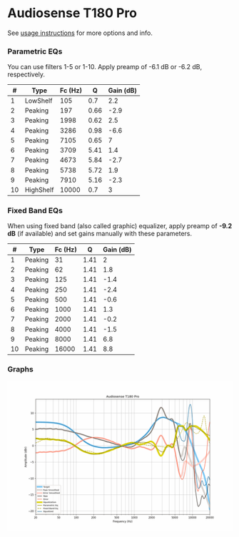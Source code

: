 # Audiosense T180 Pro
See [usage instructions](https://github.com/jaakkopasanen/AutoEq#usage) for more options and info.

### Parametric EQs
You can use filters 1-5 or 1-10. Apply preamp of -6.1 dB or -6.2 dB, respectively.

|   # | Type      |   Fc (Hz) |    Q |   Gain (dB) |
|-----|-----------|-----------|------|-------------|
|   1 | LowShelf  |       105 | 0.7  |         2.2 |
|   2 | Peaking   |       197 | 0.66 |        -2.9 |
|   3 | Peaking   |      1998 | 0.62 |         2.5 |
|   4 | Peaking   |      3286 | 0.98 |        -6.6 |
|   5 | Peaking   |      7105 | 0.65 |         7   |
|   6 | Peaking   |      3709 | 5.41 |         1.4 |
|   7 | Peaking   |      4673 | 5.84 |        -2.7 |
|   8 | Peaking   |      5738 | 5.72 |         1.9 |
|   9 | Peaking   |      7910 | 5.16 |        -2.3 |
|  10 | HighShelf |     10000 | 0.7  |         3   |

### Fixed Band EQs
When using fixed band (also called graphic) equalizer, apply preamp of **-9.2 dB** (if available) and set gains manually with these parameters.

|   # | Type    |   Fc (Hz) |    Q |   Gain (dB) |
|-----|---------|-----------|------|-------------|
|   1 | Peaking |        31 | 1.41 |         2   |
|   2 | Peaking |        62 | 1.41 |         1.8 |
|   3 | Peaking |       125 | 1.41 |        -1.4 |
|   4 | Peaking |       250 | 1.41 |        -2.4 |
|   5 | Peaking |       500 | 1.41 |        -0.6 |
|   6 | Peaking |      1000 | 1.41 |         1.3 |
|   7 | Peaking |      2000 | 1.41 |        -0.2 |
|   8 | Peaking |      4000 | 1.41 |        -1.5 |
|   9 | Peaking |      8000 | 1.41 |         6.8 |
|  10 | Peaking |     16000 | 1.41 |         8.8 |

### Graphs
![](./Audiosense%20T180%20Pro.png)
